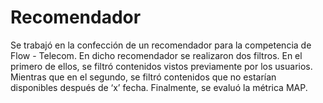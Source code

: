 # Recomendador

Se trabajó en la confección de un recomendador para la competencia de Flow - Telecom.
En dicho recomendador se realizaron dos filtros.  En el primero de ellos, se filtró contenidos vistos previamente por los usuarios. Mientras que en el segundo, se filtró contenidos que no estarían disponibles después de ‘x’ fecha. Finalmente, se evaluó la métrica MAP.
